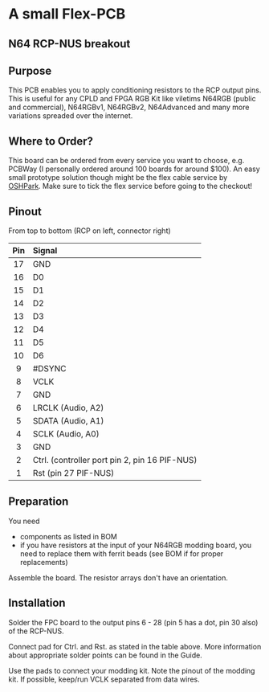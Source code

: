 # A small Flex-PCB
## N64 RCP-NUS breakout

## Purpose

This PCB enables you to apply conditioning resistors to the RCP output pins. This is useful for any CPLD and FPGA RGB Kit like viletims N64RGB (public and commercial), N64RGBv1, N64RGBv2, N64Advanced and many more variations spreaded over the internet.


## Where to Order?

This board can be ordered from every service you want to choose, e.g. PCBWay (I personally ordered around 100 boards for around $100).
An easy small prototype solution though might be the flex cable service by [OSHPark](https://oshpark.com/shared_projects/WxRgf9Iw).
Make sure to tick the flex service before going to the checkout!


## Pinout

From top to bottom (RCP on left, connector right)

| **Pin** | **Signal** |
|:-------:|:-----------|
| 17 | GND |
| 16 | D0 |
| 15 | D1 |
| 14 | D2 |
| 13 | D3 |
| 12 | D4 |
| 11 | D5 |
| 10 | D6 |
| 9 | #DSYNC |
| 8 | VCLK |
| 7 | GND |
| 6 | LRCLK (Audio, A2) |
| 5 | SDATA (Audio, A1) |
| 4 | SCLK (Audio, A0) |
| 3 | GND |
| 2 | Ctrl. (controller port pin 2, pin 16 PIF-NUS) |
| 1 | Rst (pin 27 PIF-NUS) |


## Preparation

You need

- components as listed in BOM
- if you have resistors at the input of your N64RGB modding board, you need to replace them with ferrit beads (see BOM if for proper replacements)

Assemble the board. The resistor arrays don't have an orientation.


## Installation

Solder the FPC board to the output pins 6 - 28 (pin 5 has a dot, pin 30 also) of the RCP-NUS.

Connect pad for Ctrl. and Rst. as stated in the table above. More information about appropriate solder points can be found in the Guide.

Use the pads to connect your modding kit. Note the pinout of the modding kit. If possible, keep/run VCLK separated from data wires.